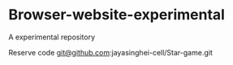 # Browser-website-experimental
A experimental repository




Reserve code
git@github.com:jayasinghei-cell/Star-game.git
